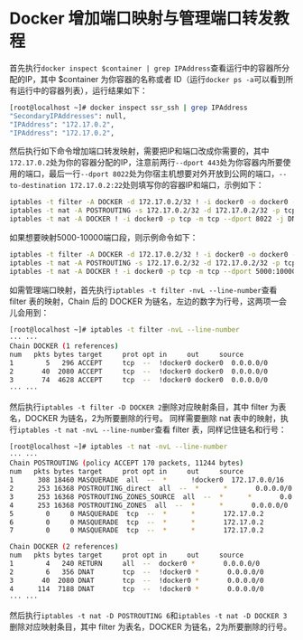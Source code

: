 # Docker 增加端口映射与管理端口转发教程

首先执行`docker inspect $container | grep IPAddress`查看运行中的容器所分配的IP，其中 $container 为你容器的名称或者 ID（运行`docker ps -a`可以看到所有运行中的容器列表），运行结果如下：
```bash
[root@localhost ~]# docker inspect ssr_ssh | grep IPAddress
"SecondaryIPAddresses": null,
"IPAddress": "172.17.0.2",
"IPAddress": "172.17.0.2",
```
然后执行如下命令增加端口转发映射，需要把IP和端口改成你需要的，其中`172.17.0.2`处为你的容器分配的IP，注意前两行`--dport 443`处为你容器内所要使用的端口，最后一行`--dport 8022`处为你宿主机想要对外开放到公网的端口，`--to-destination 172.17.0.2:22`处则填写你的容器IP和端口，示例如下：
```bash
iptables -t filter -A DOCKER -d 172.17.0.2/32 ! -i docker0 -o docker0 -p tcp -m tcp --dport 22 -j ACCEPT
iptables -t nat -A POSTROUTING -s 172.17.0.2/32 -d 172.17.0.2/32 -p tcp -m tcp --dport 22 -j MASQUERADE
iptables -t nat -A DOCKER ! -i docker0 -p tcp -m tcp --dport 8022 -j DNAT --to-destination 172.17.0.2:22
```
如果想要映射5000-10000端口段，则示例命令如下：
```bash
iptables -t filter -A DOCKER -d 172.17.0.2/32 ! -i docker0 -o docker0 -p tcp -m tcp --dport 5000:10000 -j ACCEPT
iptables -t nat -A POSTROUTING -s 172.17.0.2/32 -d 172.17.0.2/32 -p tcp -m tcp --dport 5000:10000 -j MASQUERADE
iptables -t nat -A DOCKER ! -i docker0 -p tcp -m tcp --dport 5000:10000 -j DNAT --to-destination 172.17.0.2:5000-10000
```
如需管理端口映射，首先执行`iptables -t filter -nvL --line-number`查看 filter 表的映射，Chain 后的 DOCKER 为链名，左边的数字为行号，这两项一会儿会用到：
```bash
[root@localhost ~]# iptables -t filter -nvL --line-number
··· ···
Chain DOCKER (1 references)
num   pkts bytes target     prot opt in     out     source               destination         
1        5   296 ACCEPT     tcp  --  !docker0 docker0  0.0.0.0/0            172.17.0.2           tcp dpt:22
2       40  2080 ACCEPT     tcp  --  !docker0 docker0  0.0.0.0/0            172.17.0.2           tcp dpt:543
3       74  4628 ACCEPT     tcp  --  !docker0 docker0  0.0.0.0/0            172.17.0.2           tcp dpt:443
··· ···
```
然后执行`iptables -t filter -D DOCKER 2`删除对应映射条目，其中 filter 为表名，DOCKER 为链名，2为所要删除的行号。
同样需要删除 nat 表中的映射，执行`iptables -t nat -nvL --line-number`查看 filter 表，同样记住链名和行号：
```bash
[root@localhost ~]# iptables -t nat -nvL --line-number
··· ···
Chain POSTROUTING (policy ACCEPT 170 packets, 11244 bytes)
num   pkts bytes target     prot opt in     out     source               destination         
1      308 18460 MASQUERADE  all  --  *      !docker0  172.17.0.0/16        0.0.0.0/0           
2      253 16368 POSTROUTING_direct  all  --  *      *       0.0.0.0/0            0.0.0.0/0           
3      253 16368 POSTROUTING_ZONES_SOURCE  all  --  *      *       0.0.0.0/0            0.0.0.0/0           
4      253 16368 POSTROUTING_ZONES  all  --  *      *       0.0.0.0/0            0.0.0.0/0           
5        0     0 MASQUERADE  tcp  --  *      *       172.17.0.2           172.17.0.2           tcp dpt:22
6        0     0 MASQUERADE  tcp  --  *      *       172.17.0.2           172.17.0.2           tcp dpt:543
7        0     0 MASQUERADE  tcp  --  *      *       172.17.0.2           172.17.0.2           tcp dpt:443

Chain DOCKER (2 references)
num   pkts bytes target     prot opt in     out     source               destination         
1        4   240 RETURN     all  --  docker0 *       0.0.0.0/0            0.0.0.0/0           
2        6   356 DNAT       tcp  --  !docker0 *       0.0.0.0/0            0.0.0.0/0            tcp dpt:444 to:172.17.0.2:22
3       40  2080 DNAT       tcp  --  !docker0 *       0.0.0.0/0            0.0.0.0/0            tcp dpt:543 to:172.17.0.2:543
4      114  7188 DNAT       tcp  --  !docker0 *       0.0.0.0/0            0.0.0.0/0            tcp dpt:443 to:172.17.0.2:443
··· ···
```
然后执行`iptables -t nat -D POSTROUTING 6`和`iptables -t nat -D DOCKER 3`删除对应映射条目，其中 filter 为表名，DOCKER 为链名，2为所要删除的行号。
